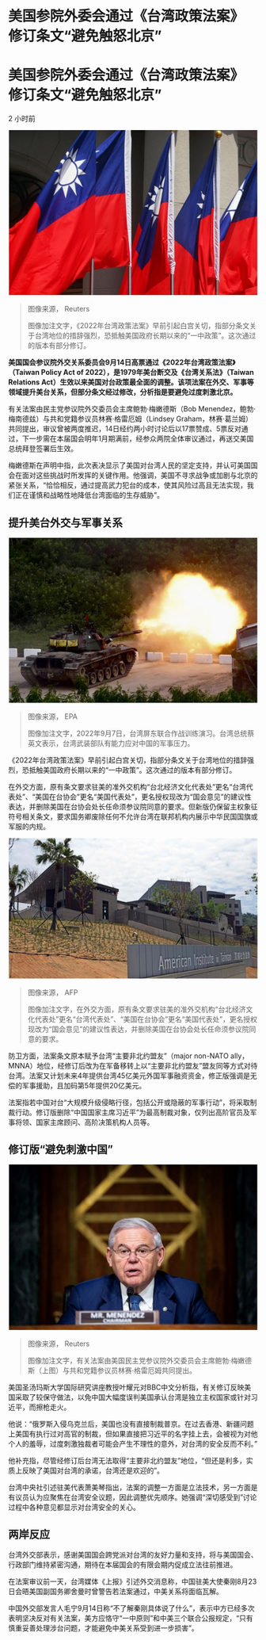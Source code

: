 # 美国参院外委会通过《台湾政策法案》 修订条文“避免触怒北京”

#  美国参院外委会通过《台湾政策法案》 修订条文“避免触怒北京”

2 小时前

![台湾中华民国国旗](_126718140_taiwan_flag_reuters.jpg)

> 图像来源，  Reuters
>
> 图像加注文字，《2022年台湾政策法案》早前引起白宫关切，指部分条文关于台湾地位的措辞强烈，恐抵触美国政府长期以来的“一中政策”。这次通过的版本有部分修订。

**美国国会参议院外交关系委员会9月14日高票通过《2022年台湾政策法案》（Taiwan Policy Act of 2022），是1979年美台断交及《台湾关系法》（Taiwan Relations Act）生效以来美国对台政策最全面的调整。该项法案在外交、军事等领域提升美台关系，但部分条文经过修改，分析指是要避免过度刺激北京。**

有关法案由民主党参议院外交委员会主席鲍勃·梅嫩德斯（Bob Menendez，鲍勃·梅南德兹）与共和党籍参议员林赛·格雷厄姆（Lindsey Graham，林赛·葛兰姆）共同提出，审议曾被两度推迟，14日经约两小时讨论后以17票赞成、5票反对通过，下一步需在本届国会明年1月期满前，经参众两院全体审议通过，再送交美国总统拜登签署后生效。

梅嫩德斯在声明中指，此次表决显示了美国对台湾人民的坚定支持，并认可美国国会在面对这些挑战时所发挥的关键作用。他强调，美国不寻求战争或加剧与北京的紧张关系，“恰恰相反，通过提高武力犯台的成本，使其风险过高且无法实现，我们正在谨慎和战略性地降低台湾面临的生存威胁”。

##  提升美台外交与军事关系

![2022年9月7日，台湾屏东联合作战训练演习](_126718142_taiwan_drill_epa.jpg)

> 图像来源，  EPA
>
> 图像加注文字，2022年9月7日，台湾屏东联合作战训练演习。台湾总统蔡英文表示，台湾武装部队有能力应对中国的军事压力。

《2022年台湾政策法案》早前引起白宫关切，指部分条文关于台湾地位的措辞强烈，恐抵触美国政府长期以来的“一中政策”。这次通过的版本有部分修订。

在外交方面，原有条文要求驻美的准外交机构“台北经济文化代表处”更名“台湾代表处”、“美国在台协会”更名“美国代表处”，更名授权现改为“国会意见”的建议性表达，并删除美国在台协会处长任命须参议院同意的要求。但新版仍保留主权象征符号相关条文，要求国务卿废除任何不允许台湾在联邦机构内展示中华民国国旗或军服的内规。

![美国在台协会馆址](_126718763_705f1d59-817d-4360-ae08-df97328073cc.jpg)

> 图像来源，  AFP
>
> 图像加注文字，在外交方面，原有条文要求驻美的准外交机构“台北经济文化代表处”更名“台湾代表处”、“美国在台协会”更名“美国代表处”，更名授权现改为“国会意见”的建议性表达，并删除美国在台协会处长任命须参议院同意的要求。

防卫方面，法案条文原本赋予台湾“主要非北约盟友”（major non-NATO ally，MNNA）地位，经修订后改为在军备移转上以“主要非北约盟友”盟友同等方式对待台湾。法案又计划未来4年提供台湾45亿美元外国军事融资资金，修正版强调是无偿的军事援助，且加码第5年提供20亿美元。

法案指若中国对台“大规模升级侵略行径，包括公开或隐蔽的军事行动”，将采取制裁行动。修订版删除“中国国家主席习近平”为最高制裁对象，仅列出高阶官员及军事将领、国家主席顾问、高阶决策机构人员等。

##  修订版“避免刺激中国”

![美国民主党参议院外交委员会主席梅南德兹（Bob Menendez）。](_126718759_robertmenendez.jpg)

> 图像来源，  Reuters
>
> 图像加注文字，有关法案由美国民主党参议院外交委员会主席鲍勃·梅嫩德斯（上图）与共和党籍参议员林赛·格雷厄姆共同提出。

美国圣汤玛斯大学国际研究讲座教授叶耀元对BBC中文分析指，有关修订反映美国采取了较保守做法，以免中国大幅度误判美国承认台湾是独立主权国家或针对习近平，而擦枪走火。

他说：“俄罗斯入侵乌克兰后，美国也没有直接制裁普京。在过去香港、新疆问题上美国有执行过对高官的制裁，但如果直接把习近平的名字挂上去，会被视为对他个人的羞辱，过度刺激独裁者可能会产生不理性的意外，对台湾的安全反而不利。”

他补充指，尽管经修订后台湾无法取得“主要非北约盟友”地位，“但还是利多，实质上反映了美国对台湾的承诺，台湾还是欢迎的”。

台湾中央社引述驻美代表萧美琴指出，法案的调整一方面是立法技术，另一方面是有议员认为应聚焦在台湾安全议题，因此调整优先顺序。她强调“深切感受到”讨论过程中各种意见都显示对台湾安全的关心。

##  两岸反应

台湾外交部表示，感谢美国国会跨党派对台湾的友好力量和支持，将与美国国会、行政部门维持紧密沟通，期待在本届国会的有限会期内促成立法往前推进。

在法案审议前一天，台湾媒体《上报》引述外交消息称，中国驻美大使秦刚8月23日会晤美国副国务卿舍曼时曾警告若法案通过，中美关系将面临瓦解。

中国外交部发言人毛宁9月14日称“不了解秦刚具体说了什么”，表示中方已经多次表明坚决反对有关法案，美方应恪守“一中原则”和中美三个联合公报规定，“只有慎重妥善处理涉台问题，才能避免中美关系受到进一步损害”。



